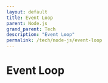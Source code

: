 ```yaml
---
layout: default
title: Event Loop
parent: Node.js
grand_parent: Tech
description: "Event Loop"
permalink: /tech/node-js/event-loop
---
```


# Event Loop
